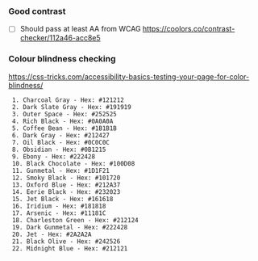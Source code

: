 
### Good contrast
- [ ] Should pass at least AA from WCAG
https://coolors.co/contrast-checker/112a46-acc8e5


### Colour blindness checking
https://css-tricks.com/accessibility-basics-testing-your-page-for-color-blindness/


```
 1. Charcoal Gray - Hex: #121212
 2. Dark Slate Gray - Hex: #191919
 3. Outer Space - Hex: #252525
 4. Rich Black - Hex: #0A0A0A
 5. Coffee Bean - Hex: #1B1B1B
 6. Dark Gray - Hex: #212427
 7. Oil Black - Hex: #0C0C0C
 8. Obsidian - Hex: #0B1215
 9. Ebony - Hex: #222428
 10. Black Chocolate - Hex: #100D08
 11. Gunmetal - Hex: #1D1F21
 12. Smoky Black - Hex: #101720
 13. Oxford Blue - Hex: #212A37
 14. Eerie Black - Hex: #232023
 15. Jet Black - Hex: #161618
 16. Iridium - Hex: #181818
 17. Arsenic - Hex: #11181C
 18. Charleston Green - Hex: #212124
 19. Dark Gunmetal - Hex: #222428
 20. Jet - Hex: #2A2A2A
 21. Black Olive - Hex: #242526
 22. Midnight Blue - Hex: #212121
```